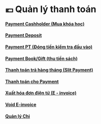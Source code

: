 # 💶 Quản lý thanh toán

#### [Payment Cashholder (Mua khóa học)](quan-li-thanh-toan/phi-mua-khoa-hoc-cashholder.md)

#### [Payment Deposit](quan-li-thanh-toan/phi-dat-coc-deposit.md)

#### [Payment PT (Đóng tiền kiểm tra đầu vào)](quan-li-thanh-toan/phi-kiem-tra-dau-vao-placement-test.md)

#### [Payment Book/Gift (thu tiền sách)](quan-li-thanh-toan/phi-thu-tien-sach-book-gift.md)

#### [Thanh toán trả hàng tháng (Slit Payment)](quan-li-thanh-toan/thanh-toan-tra-hang-thang-slit-payment.md)

#### [Thanh toán cho Payment](quan-li-thanh-toan/thanh-toan-cho-payment.md)

#### [Xuất hóa đơn điện tử (E - invoice)](quan-li-thanh-toan/xuat-hoa-don-dien-tu-e-invoice.md)

#### [Void E-invoice](quan-li-thanh-toan/void-e-invoice/)

#### [Quản lý Chi](quan-li-thanh-toan/quan-ly-phieu-chi.md)
